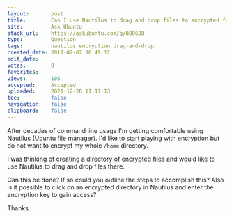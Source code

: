 ```yaml
---
layout:       post
title:        Can I use Nautilus to drag and drop files to encrypted folder?
site:         Ask Ubuntu
stack_url:    https://askubuntu.com/q/880608
type:         Question
tags:         nautilus encryption drag-and-drop
created_date: 2017-02-07 00:49:12
edit_date:    
votes:        0
favorites:    
views:        105
accepted:     Accepted
uploaded:     2021-12-28 11:11:13
toc:          false
navigation:   false
clipboard:    false
---
```


After decades of command line usage I'm getting comfortable using Nautilus (Ubuntu file manager). I'd like to start playing with encryption but do not want to encrypt my whole `/home` directory.

I was thinking of creating a directory of encrypted files and would like to use Nautilus to drag and drop files there.

Can this be done? If so could you outline the steps to accomplish this? Also is it possible to click on an encrypted directory in Nautilus and enter the encryption key to gain access?

Thanks.
